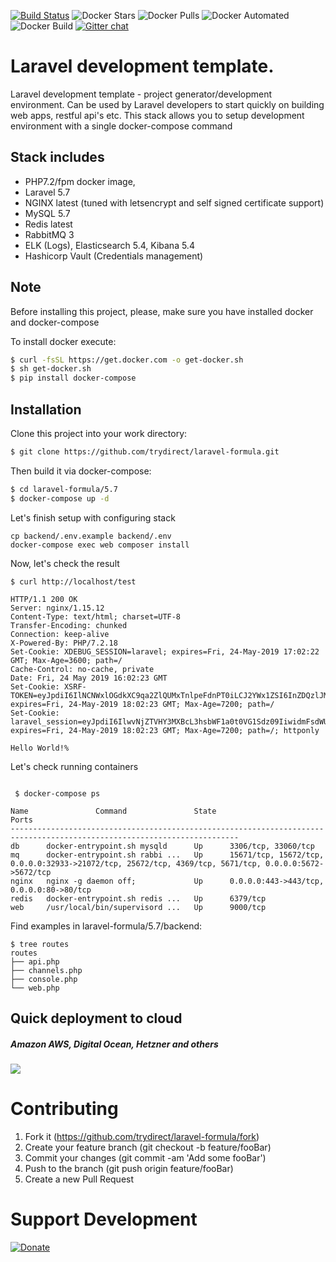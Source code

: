 [![Build Status](https://travis-ci.com/trydirect/laravel-formula.svg?branch=master)](https://travis-ci.com/trydirect/laravel-formula)
![Docker Stars](https://img.shields.io/docker/stars/trydirect/laravel.svg)
![Docker Pulls](https://img.shields.io/docker/pulls/trydirect/laravel.svg)
![Docker Automated](https://img.shields.io/docker/cloud/automated/trydirect/laravel.svg)
![Docker Build](https://img.shields.io/docker/cloud/build/trydirect/laravel.svg)
[![Gitter chat](https://badges.gitter.im/trydirect/community.png)](https://gitter.im/try-direct/community)


# Laravel development template.
Laravel development template - project generator/development environment.
Can be used by Laravel developers to start quickly on building web apps, restful api's etc.
This stack allows you to setup development environment with a single docker-compose command

## Stack includes

- PHP7.2/fpm docker image,
- Laravel 5.7
- NGINX latest (tuned with letsencrypt and self signed certificate support)
- MySQL 5.7
- Redis latest
- RabbitMQ 3
- ELK (Logs), Elasticsearch 5.4, Kibana 5.4
- Hashicorp Vault (Credentials management)

## Note
Before installing this project, please, make sure you have installed docker and docker-compose

To install docker execute: 
```sh
$ curl -fsSL https://get.docker.com -o get-docker.sh
$ sh get-docker.sh
$ pip install docker-compose
```
## Installation
Clone this project into your work directory:
```sh
$ git clone https://github.com/trydirect/laravel-formula.git
```
Then build it via docker-compose:
```sh
$ cd laravel-formula/5.7
$ docker-compose up -d
```
Let's finish setup with configuring stack
```
cp backend/.env.example backend/.env
docker-compose exec web composer install
```
Now, let's check the result
```
$ curl http://localhost/test

HTTP/1.1 200 OK
Server: nginx/1.15.12
Content-Type: text/html; charset=UTF-8
Transfer-Encoding: chunked
Connection: keep-alive
X-Powered-By: PHP/7.2.18
Set-Cookie: XDEBUG_SESSION=laravel; expires=Fri, 24-May-2019 17:02:22 GMT; Max-Age=3600; path=/
Cache-Control: no-cache, private
Date: Fri, 24 May 2019 16:02:23 GMT
Set-Cookie: XSRF-TOKEN=eyJpdiI6IlNCNWxlOGdkXC9qa2ZlQUMxTnlpeFdnPT0iLCJ2YWx1ZSI6InZDQzlJM1NvZjhlZW5xZE8rN3ZHVDNDNTFNa0hGK0RRcFhKVDRpTnZVY0tpeWdoUnhXbDJ1Uys1QnpXeFpnQ2QiLCJtYWMiOiI4ZDAwODFmMDBhOTJkZDNhOGRlOGZhYjRmY2ExYzdhMjJjMDMxZmNhMTdjNzQ5Zjc5Zjc1NjI3NWEzZjJiMWJlIn0%3D; expires=Fri, 24-May-2019 18:02:23 GMT; Max-Age=7200; path=/
Set-Cookie: laravel_session=eyJpdiI6IlwvNjZTVHY3MXBcL3hsbWF1a0t0VG1Sdz09IiwidmFsdWUiOiJPKzJvb2dmeG5lSFE1Z2VzSUJaYUQ0NXlwRGxJVUNnd1ZpNlFiV0NPYkZlSW9pV1A1d1NiZmpxYXJJaTFRS2R3IiwibWFjIjoiOTgyMzczMmUxZGNlM2U1OGEzOGI0YTE3YTkwMGIxN2UyNGI5NTUyZjM1MWU0MGNhNzE1ZDk3NjBjNjY2ZDI0YiJ9; expires=Fri, 24-May-2019 18:02:23 GMT; Max-Age=7200; path=/; httponly

Hello World!%
```

Let's check running containers
```

 $ docker-compose ps
 
Name               Command               State                                                   Ports
-------------------------------------------------------------------------------------------------------------------------
db      docker-entrypoint.sh mysqld      Up      3306/tcp, 33060/tcp
mq      docker-entrypoint.sh rabbi ...   Up      15671/tcp, 15672/tcp, 0.0.0.0:32933->21072/tcp, 25672/tcp, 4369/tcp, 5671/tcp, 0.0.0.0:5672->5672/tcp
nginx   nginx -g daemon off;             Up      0.0.0.0:443->443/tcp, 0.0.0.0:80->80/tcp
redis   docker-entrypoint.sh redis ...   Up      6379/tcp
web     /usr/local/bin/supervisord ...   Up      9000/tcp
```

Find examples in laravel-formula/5.7/backend:                 
```
$ tree routes
routes
├── api.php
├── channels.php
├── console.php
└── web.php
```

## Quick deployment to cloud
##### Amazon AWS, Digital Ocean, Hetzner and others
[<img src="https://img.shields.io/badge/quick%20deploy-%40try.direct-brightgreen.svg">](https://try.direct/server/user/deploy/ImxhcmF2ZWwtZm9ybXVsYXw2fDIi.EAoFeA.nBrVq7PjzFGucxAw44D1Sf9J7ws/)



# Contributing

1. Fork it (https://github.com/trydirect/laravel-formula/fork)
2. Create your feature branch (git checkout -b feature/fooBar)
3. Commit your changes (git commit -am 'Add some fooBar')
4. Push to the branch (git push origin feature/fooBar)
5. Create a new Pull Request



# Support Development

[![Donate](https://img.shields.io/badge/Donate-PayPal-green.svg)](https://www.paypal.com/cgi-bin/webscr?cmd=_s-xclick&hosted_button_id=2BH8ED2AUU2RL)
